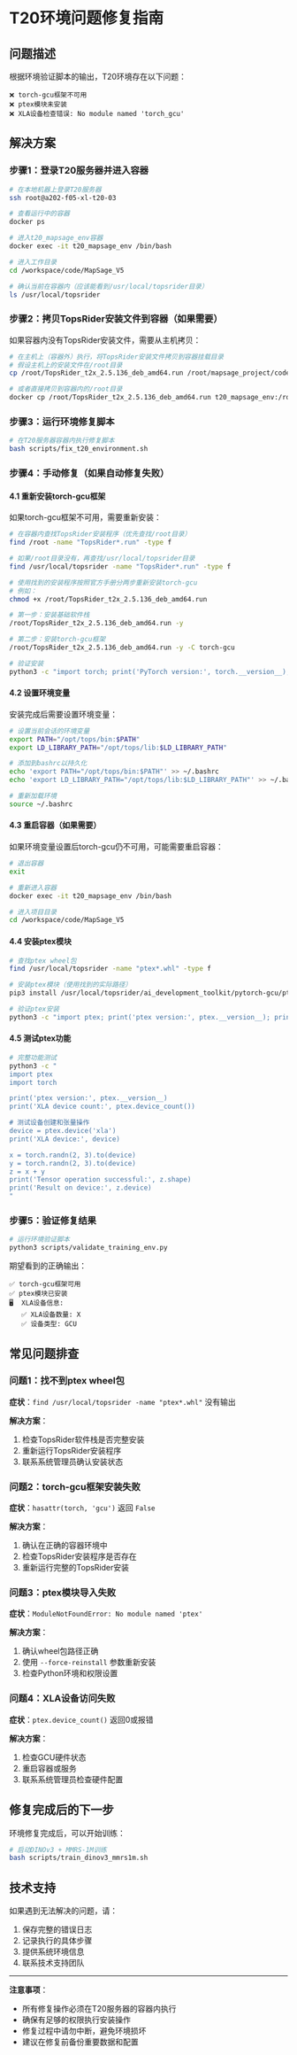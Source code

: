 # T20环境问题修复指南

## 问题描述

根据环境验证脚本的输出，T20环境存在以下问题：

```
❌ torch-gcu框架不可用
❌ ptex模块未安装
❌ XLA设备检查错误: No module named 'torch_gcu'
```

## 解决方案

### 步骤1：登录T20服务器并进入容器

```bash
# 在本地机器上登录T20服务器
ssh root@a202-f05-xl-t20-03

# 查看运行中的容器
docker ps

# 进入t20_mapsage_env容器
docker exec -it t20_mapsage_env /bin/bash

# 进入工作目录
cd /workspace/code/MapSage_V5

# 确认当前在容器内（应该能看到/usr/local/topsrider目录）
ls /usr/local/topsrider
```

### 步骤2：拷贝TopsRider安装文件到容器（如果需要）

如果容器内没有TopsRider安装文件，需要从主机拷贝：

```bash
# 在主机上（容器外）执行，将TopsRider安装文件拷贝到容器挂载目录
# 假设主机上的安装文件在/root目录
cp /root/TopsRider_t2x_2.5.136_deb_amd64.run /root/mapsage_project/code/

# 或者直接拷贝到容器内的/root目录
docker cp /root/TopsRider_t2x_2.5.136_deb_amd64.run t20_mapsage_env:/root/
```

### 步骤3：运行环境修复脚本

```bash
# 在T20服务器容器内执行修复脚本
bash scripts/fix_t20_environment.sh
```

### 步骤4：手动修复（如果自动修复失败）

#### 4.1 重新安装torch-gcu框架

如果torch-gcu框架不可用，需要重新安装：

```bash
# 在容器内查找TopsRider安装程序（优先查找/root目录）
find /root -name "TopsRider*.run" -type f

# 如果/root目录没有，再查找/usr/local/topsrider目录
find /usr/local/topsrider -name "TopsRider*.run" -type f

# 使用找到的安装程序按照官方手册分两步重新安装torch-gcu
# 例如：
chmod +x /root/TopsRider_t2x_2.5.136_deb_amd64.run

# 第一步：安装基础软件栈
/root/TopsRider_t2x_2.5.136_deb_amd64.run -y

# 第二步：安装torch-gcu框架
/root/TopsRider_t2x_2.5.136_deb_amd64.run -y -C torch-gcu

# 验证安装
python3 -c "import torch; print('PyTorch version:', torch.__version__); print('torch.gcu available:', hasattr(torch, 'gcu'))"
```

#### 4.2 设置环境变量

安装完成后需要设置环境变量：

```bash
# 设置当前会话的环境变量
export PATH="/opt/tops/bin:$PATH"
export LD_LIBRARY_PATH="/opt/tops/lib:$LD_LIBRARY_PATH"

# 添加到bashrc以持久化
echo 'export PATH="/opt/tops/bin:$PATH"' >> ~/.bashrc
echo 'export LD_LIBRARY_PATH="/opt/tops/lib:$LD_LIBRARY_PATH"' >> ~/.bashrc

# 重新加载环境
source ~/.bashrc
```

#### 4.3 重启容器（如果需要）

如果环境变量设置后torch-gcu仍不可用，可能需要重启容器：

```bash
# 退出容器
exit

# 重新进入容器
docker exec -it t20_mapsage_env /bin/bash

# 进入项目目录
cd /workspace/code/MapSage_V5
```

#### 4.4 安装ptex模块

```bash
# 查找ptex wheel包
find /usr/local/topsrider -name "ptex*.whl" -type f

# 安装ptex模块（使用找到的实际路径）
pip3 install /usr/local/topsrider/ai_development_toolkit/pytorch-gcu/ptex-2.1.0+torch1.11.0-py3-none-any.whl

# 验证ptex安装
python3 -c "import ptex; print('ptex version:', ptex.__version__); print('XLA devices:', ptex.device_count())"
```

#### 4.5 测试ptex功能

```bash
# 完整功能测试
python3 -c "
import ptex
import torch

print('ptex version:', ptex.__version__)
print('XLA device count:', ptex.device_count())

# 测试设备创建和张量操作
device = ptex.device('xla')
print('XLA device:', device)

x = torch.randn(2, 3).to(device)
y = torch.randn(2, 3).to(device)
z = x + y
print('Tensor operation successful:', z.shape)
print('Result on device:', z.device)
"
```

### 步骤5：验证修复结果

```bash
# 运行环境验证脚本
python3 scripts/validate_training_env.py
```

期望看到的正确输出：

```
✅ torch-gcu框架可用
✅ ptex模块已安装
🖥️  XLA设备信息:
   ✅ XLA设备数量: X
   ✅ 设备类型: GCU
```

## 常见问题排查

### 问题1：找不到ptex wheel包

**症状**：`find /usr/local/topsrider -name "ptex*.whl"` 没有输出

**解决方案**：
1. 检查TopsRider软件栈是否完整安装
2. 重新运行TopsRider安装程序
3. 联系系统管理员确认安装状态

### 问题2：torch-gcu框架安装失败

**症状**：`hasattr(torch, 'gcu')` 返回 `False`

**解决方案**：
1. 确认在正确的容器环境中
2. 检查TopsRider安装程序是否存在
3. 重新运行完整的TopsRider安装

### 问题3：ptex模块导入失败

**症状**：`ModuleNotFoundError: No module named 'ptex'`

**解决方案**：
1. 确认wheel包路径正确
2. 使用 `--force-reinstall` 参数重新安装
3. 检查Python环境和权限设置

### 问题4：XLA设备访问失败

**症状**：`ptex.device_count()` 返回0或报错

**解决方案**：
1. 检查GCU硬件状态
2. 重启容器或服务
3. 联系系统管理员检查硬件配置

## 修复完成后的下一步

环境修复完成后，可以开始训练：

```bash
# 启动DINOv3 + MMRS-1M训练
bash scripts/train_dinov3_mmrs1m.sh
```

## 技术支持

如果遇到无法解决的问题，请：

1. 保存完整的错误日志
2. 记录执行的具体步骤
3. 提供系统环境信息
4. 联系技术支持团队

---

**注意事项**：
- 所有修复操作必须在T20服务器的容器内执行
- 确保有足够的权限执行安装操作
- 修复过程中请勿中断，避免环境损坏
- 建议在修复前备份重要数据和配置